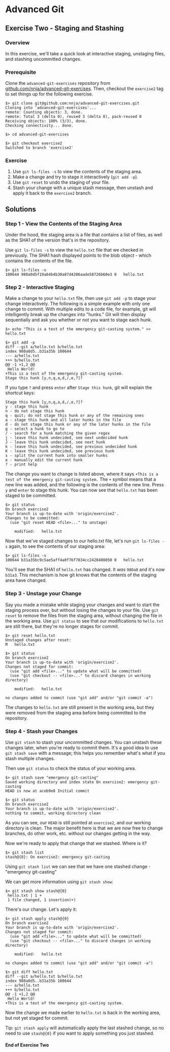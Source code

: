 # Advanced Git
## Exercise Two - Staging and Stashing

### Overview
In this exercise, we'll take a quick look at interactive staging, unstaging files, and stashing uncommitted changes.

### Prerequisite
Clone the `advanced-git-exercises` repository from [github.com/nnja/advanced-git-exercises](https://github.com/nnja/advanced-git-exercises).
Then, checkout the `exercise2` tag to set things up for the following exercise.

```
$> git clone git@github.com:nnja/advanced-git-exercises.git
Cloning into 'advanced-git-exercises'...
remote: Counting objects: 3, done.
remote: Total 3 (delta 0), reused 3 (delta 0), pack-reused 0
Receiving objects: 100% (3/3), done.
Checking connectivity... done.

$> cd advanced-git-exercises

$> git checkout exercise2
Switched to branch 'exercise2'
```

### Exercise
1. Use `git ls-files -s` to view the contents of the staging area.
2. Make a change and try to stage it interactively (`git add -p`).
3. Use `git reset` to undo the staging of your file.
4. Stash your change with a unique stash message, then unstash and apply it back to the `exercise2` branch.

## Solutions

### Step 1 - View the Contents of the Staging Area

Under the hood, the staging area is a file that contains a list of files, as well as the SHA1 of the version that's in the repository.

Use `git ls-files -s` to view the `hello.txt` file that we checked in previously. The SHA1 hash displayed points to the blob object - which contains the contents of the file.

```
$> git ls-files -s
100644 980a0d5f19a64b4b30a87d4206aade58726b60e3 0	hello.txt
```


### Step 2 - Interactive Staging
Make a change to your `hello.txt` file, then use `git add -p` to stage your change interactively. The following is a simple example with only one change to commit. With multiple edits to a code file, for example, git will intelligently break up the changes into "hunks." Git will then display sequentially and ask you whether or not you want to stage each hunk.

```
$> echo "This is a test of the emergency git-casting system." >> hello.txt

$> git add -p
diff --git a/hello.txt b/hello.txt
index 980a0d5..b31a35b 100644
--- a/hello.txt
+++ b/hello.txt
@@ -1 +1,2 @@
 Hello World!
+This is a test of the emergency git-casting system.
Stage this hunk [y,n,q,a,d,/,e,?]?
```
If you type `?` and press `enter` after `Stage this hunk`, git will explain the shortcut keys:

```
Stage this hunk [y,n,q,a,d,/,e,?]?
y - stage this hunk
n - do not stage this hunk
q - quit; do not stage this hunk or any of the remaining ones
a - stage this hunk and all later hunks in the file
d - do not stage this hunk or any of the later hunks in the file
g - select a hunk to go to
/ - search for a hunk matching the given regex
j - leave this hunk undecided, see next undecided hunk
J - leave this hunk undecided, see next hunk
k - leave this hunk undecided, see previous undecided hunk
K - leave this hunk undecided, see previous hunk
s - split the current hunk into smaller hunks
e - manually edit the current hunk
? - print help
```

The change you want to change is listed above, where it says `+This is a test of the emergency git-casting system.` The `+` symbol means that a new line was added, and the following is the contents of the new line. Press `y` and `enter` to stage this hunk. You can now see that `hello.txt` has been staged to be committed.

```
$> git status
On branch exercise2
Your branch is up-to-date with 'origin/exercise2'.
Changes to be committed:
  (use "git reset HEAD <file>..." to unstage)

	modified:   hello.txt
```

Now that we've staged changes to our hello.txt file, let's run `git ls-files -s` again, to see the contents of our staging area:

```
$> git ls-files -s
100644 b31a35bc9c5ae5aff4a0f76f7834cc2428408050 0	hello.txt
```

You'll see that the SHA1 of `hello.txt` has changed. It _was_ `980a0` and it's now `b31a3`.
This mechanism is how git knows that the contents of the staging area have changed.


### Step 3 - Unstage your Change
Say you made a mistake while staging your changes and want to start the staging process over, but without losing the changes to your file. Use `git reset` to remove the files from the staging area, without changing the file in the working area. Use `git status` to see that our modifications to `hello.txt` are still there, but they're no longer stages for commit.

```
$> git reset hello.txt
Unstaged changes after reset:
M	hello.txt

$> git status
On branch exercise2
Your branch is up-to-date with 'origin/exercise2'.
Changes not staged for commit:
  (use "git add <file>..." to update what will be committed)
  (use "git checkout -- <file>..." to discard changes in working directory)

	modified:   hello.txt

no changes added to commit (use "git add" and/or "git commit -a")
```

The changes to `hello.txt` are still present in the working area, but they were removed from the staging area before being committed to the repository.

### Step 4 - Stash your Changes
Use `git stash` to stash your uncommitted changes. You can unstash these changes later, when you're ready to commit them. It's a good idea to use `git stash save` with a message; this helps you remember what's what if you stash multiple changes.

Then use `git status` to check the status of your working area.

```
$> git stash save "emergency git-casting"
Saved working directory and index state On exercise2: emergency git-casting
HEAD is now at aceb9e8 Initial commit

$> git status
On branch exercise2
Your branch is up-to-date with 'origin/exercise2'.
nothing to commit, working directory clean
```

As you can see, our `HEAD` is still pointed at `exercise2`, and our working directory is clean. The major benefit here is that we are now free to change branches, do other work, etc. without our changes getting in the way.

Now we're ready to apply that change that we stashed. Where is it?

```
$> git stash list
stash@{0}: On exercise2: emergency git-casting
```

Using `git stash list` we can see that we have one stashed change - "emergency git-casting"

We can get more information using `git stash show`:

```
$> git stash show stash@{0}
 hello.txt | 1 +
 1 file changed, 1 insertion(+)
```

There's our change. Let's apply it:

```
$> git stash apply stash@{0}
On branch exercise2
Your branch is up-to-date with 'origin/exercise2'.
Changes not staged for commit:
  (use "git add <file>..." to update what will be committed)
  (use "git checkout -- <file>..." to discard changes in working directory)

	modified:   hello.txt

no changes added to commit (use "git add" and/or "git commit -a")

$> git diff hello.txt
diff --git a/hello.txt b/hello.txt
index 980a0d5..b31a35b 100644
--- a/hello.txt
+++ b/hello.txt
@@ -1 +1,2 @@
 Hello World!
+This is a test of the emergency git-casting system.
```

Now the change we made earlier to `hello.txt` is back in the working area, but not yet staged for commit.

Tip: `git stash apply` will automatically apply the last stashed change, so no need to use `stash@{0}` if you want to apply something you just stashed.

#### End of Exercise Two
